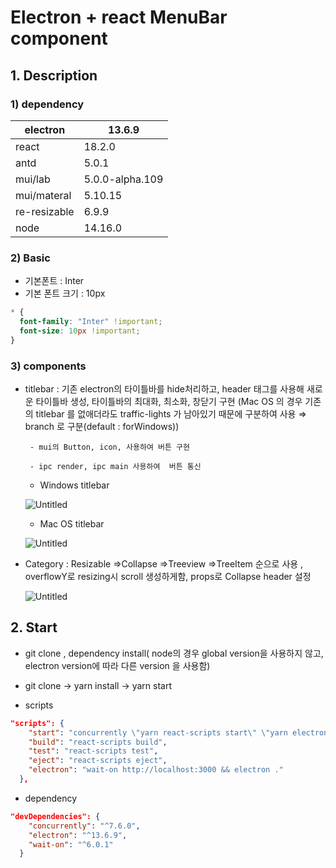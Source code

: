 # Electron + react MenuBar component

## 1. Description

### 1) dependency

| electron | 13.6.9 |
| --- | --- |
|   react |   18.2.0 |
| antd | 5.0.1 |
| mui/lab | 5.0.0-alpha.109 |
| mui/materal | 5.10.15 |
| re-resizable | 6.9.9 |
| node  | 14.16.0 |

### 2) Basic

- 기본폰트 : Inter
- 기본 폰트 크기 : 10px

```css
* {
  font-family: "Inter" !important;
  font-size: 10px !important;
}
```

### 3) components

- titlebar : 기존 electron의 타이틀바를 hide처리하고, header 태그를 사용해 새로운 타이틀바 생성, 타이틀바의 최대화, 최소화, 창닫기 구현 (Mac OS 의 경우 기존의 titlebar 를 없애더라도 traffic-lights 가 남아있기 때문에 구분하여 사용 ⇒ branch 로 구분(default : forWindows))
    
       - mui의 Button, icon, 사용하여 버튼 구현
    
       - ipc render, ipc main 사용하여  버튼 통신
    
    - Windows titlebar
    
    ![Untitled](https://user-images.githubusercontent.com/80394582/204409878-b10f3329-0cd7-4dab-828a-01a6272c0b71.png)
    
    - Mac OS titlebar
    
    ![Untitled](https://user-images.githubusercontent.com/80394582/204409906-49e2ebf0-8ca8-4caf-b740-831a1489ab39.png)
    

- Category :  Resizable ⇒Collapse ⇒Treeview ⇒TreeItem 순으로 사용 , overflowY로 resizing시 scroll 생성하게함,  props로 Collapse header 설정
  
    ![Untitled](https://user-images.githubusercontent.com/80394582/204440965-13f06e8c-76f4-484c-a175-0593041c7323.PNG)

## 2. Start

 

- git clone , dependency install( node의 경우 global version을 사용하지 않고, electron version에 따라 다른 version 을 사용함)
- git clone → yarn install → yarn start

- scripts

```json
"scripts": {
    "start": "concurrently \"yarn react-scripts start\" \"yarn electron\" ",
    "build": "react-scripts build",
    "test": "react-scripts test",
    "eject": "react-scripts eject",
    "electron": "wait-on http://localhost:3000 && electron ."
  },
```

- dependency

```json
"devDependencies": {
    "concurrently": "^7.6.0",
    "electron": "^13.6.9",
    "wait-on": "^6.0.1"
  }
```
